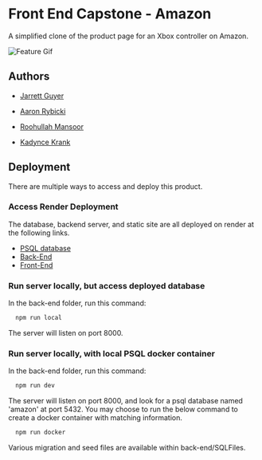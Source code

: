 # Front End Capstone - Amazon

A simplified clone of the product page for an Xbox controller on Amazon.

![Feature Gif](./Screenshots/amazonclone.gif)

## Authors

- [Jarrett Guyer](https://github.com/TheJaguyer)

- [Aaron Rybicki](https://github.com/aaonrybicki)

- [Roohullah Mansoor](https://github.com/roymansoor)

- [Kadynce Krank](https://github.com/kadync3)

## Deployment

There are multiple ways to access and deploy this product.

### Access Render Deployment

The database, backend server, and static site are all deployed on render at the following links.

- [PSQL database](postgres://amazon_database_user:nYGWZMX6yX9VPlfHHRIkw2ACQL7qByss@dpg-ced088sgqg459grtpok0-a.oregon-postgres.render.com/amazon_database)
- [Back-End](https://fec-amazon-back-end.onrender.com)
- [Front-End](https://fec-amazon-front-end.onrender.com)

### Run server locally, but access deployed database

In the back-end folder, run this command:

```bash
  npm run local
```

The server will listen on port 8000.

### Run server locally, with local PSQL docker container

In the back-end folder, run this command:

```bash
  npm run dev
```

The server will listen on port 8000, and look for a psql database named 'amazon' at port 5432. You may choose to run the below command to create a docker container with matching information.

```bash
  npm run docker
```

Various migration and seed files are available within back-end/SQLFiles.
